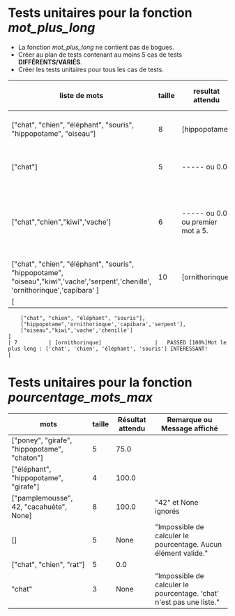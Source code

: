 # Tests unitaires pour la fonction _mot_plus_long_
- La fonction _mot_plus_long_ ne contient pas de bogues. 
- Créer au plan de tests contenant au moins 5 cas de tests **DIFFÉRENTS/VARIÉS**.
- Créer les tests unitaires pour tous les cas de tests.

| **liste de mots**                                                                                                                  | **taille** | **resultat attendu**             | message affiché + commentaires                                                                 |
|------------------------------------------------------------------------------------------------------------------------------------|------------|----------------------------------|------------------------------------------------------------------------------------------------|
| ["chat", "chien", "éléphant", "souris", "hippopotame", "oiseau"]                                                                   | 8          | [hippopotame]                    | [PASSED [100%]Mot le plus long : hippopotame]                                                  |
| ["chat"]                                                                                                                           | 5          | ----- ou 0.0                     | [FAILED [100%]Mot le plus long : chat]                                                         |
| ["chat","chien","kiwi",'vache']                                                                                                    | 6          | ----- ou 0.0 ou premier mot a 5. | [FAILED [100%]Mot le plus long : chien]  'le programme a vus le premier mot a 5 et l'as pris.' |
| ["chat", "chien", "éléphant", "souris", "hippopotame", "oiseau","kiwi",'vache','serpent','chenille', 'ornithorinque','capibara' ]  | 10         | [ornithorinque]                  | [PASSED [100%]Mot le plus long : ornithorinque]                                                |
|    [
        ["chat", "chien", "éléphant", "souris"],
        ["hippopotame",'ornithorinque','capibara','serpent'], 
        ["oiseau","kiwi",'vache','chenille']
    ]                                                                                                                                | 7          | [ornithorinque]                 |   PASSED [100%]Mot le plus long : ['chat', 'chien', 'éléphant', 'souris'] INTERESSANT!                                                                                              |

# Tests unitaires pour la fonction _pourcentage_mots_max_
| **mots**                                     | **taille** | **Résultat attendu** | **Remarque ou Message affiché**                                      |
|----------------------------------------------|------------|----------------------|----------------------------------------------------------------------|
| ["poney", "girafe", "hippopotame", "chaton"] | 5          | 75.0                 |                                                                      |
| ["éléphant", "hippopotame", "girafe"]        | 4          | 100.0                |                                                                      |
| ["pamplemousse", 42, "cacahuète", None]      | 8          | 100.0                | "42" et None ignorés                                                 |
| []                                           | 5          | None                 | "Impossible de calculer le pourcentage. Aucun élément valide."       |
| ["chat", "chien", "rat"]                     | 5          | 0.0                  |                                                                      |
| "chat"                                       | 3          | None                 | "Impossible de calculer le pourcentage. 'chat' n'est pas une liste." |
